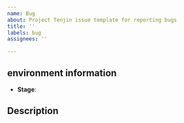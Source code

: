 ```yaml
---
name: Bug
about: Project Tenjin issue template for reporting bugs
title: ''
labels: bug
assignees: ''

---
```


## environment information

- **Stage**:
  <!-- Please specify where the bug happened: acceptance or production -->

## Description

<!--
** Bug report **
🪳 Please provide details of the problem. What did you do, what did you except to happen, what happened instead? How can
we reproduce the problem?
-->
